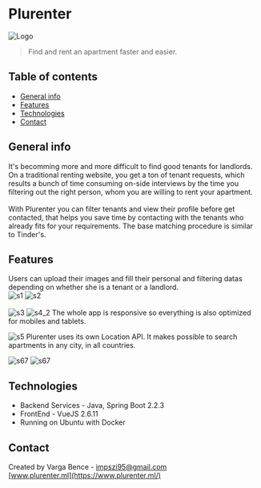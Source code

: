 # Plurenter
![Logo](./img/logo.png)
> Find and rent an apartment faster and easier. 

## Table of contents
* [General info](#general-info)
* [Features](#features)
* [Technologies](#technologies)
* [Contact](#contact)

## General info
It's becomming more and more difficult to find good tenants for landlords. On a traditional renting website, you get
 a ton of tenant requests, which results a bunch of time consuming on-side interviews by the time you filtering out the 
 right person, whom you are willing to rent your apartment.<br /><br />
With Plurenter you can filter tenants and view their profile before get contacted, that helps you save time by contacting 
with the tenants who already fits for your requirements. The base matching procedure is similar to Tinder's.

## Features
Users can upload their images and fill their personal and filtering datas depending on whether she is a tenant or a landlord.<br />
![s1](./img/s1.jpg)
![s2](./img/s2.jpg)
<br /><br />
![s3](./img/s34.jpg)
![s4_2](./img/s4_2.JPG)
The whole app is responsive so everything is also optimized for mobiles and tablets.<br />

![s5](./img/s5.JPG)
Plurenter uses its own Location API. It makes possible to search apartments in any city, in all countries.

![s67](./img/s67.jpg)
![s67](./img/s67.jpg)


## Technologies
* Backend Services - Java, Spring Boot 2.2.3
* FrontEnd - VueJS 2.6.11
* Running on Ubuntu with Docker

## Contact
Created by Varga Bence - impszi95@gmail.com <br />
[www.plurenter.ml](https://www.plurenter.ml/)